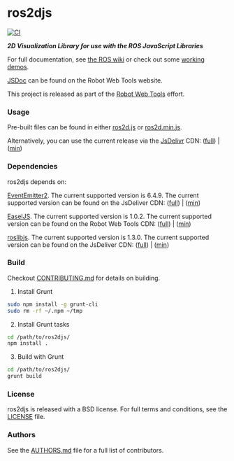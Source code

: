# ros2djs

[![CI](https://github.com/RobotWebTools/ros2djs/actions/workflows/main.yml/badge.svg)](https://github.com/RobotWebTools/ros2djs/actions/workflows/main.yml)

***2D Visualization Library for use with the ROS JavaScript Libraries***

For full documentation, see [the ROS wiki](http://ros.org/wiki/ros2djs) or check out some [working demos](https://robotwebtools.github.io/).

[JSDoc](https://robotwebtools.github.io/ros2djs) can be found on the Robot Web Tools website.

This project is released as part of the [Robot Web Tools](https://robotwebtools.github.io/) effort.

### Usage

Pre-built files can be found in either [ros2d.js](build/ros2d.js) or [ros2d.min.js](build/ros2d.min.js).

Alternatively, you can use the current release via the [JsDelivr](https://www.jsdelivr.com/) CDN: ([full](https://cdn.jsdelivr.net/npm/ros2d@0/build/ros2d.js)) | ([min](https://cdn.jsdelivr.net/npm/ros2d@0/build/ros2d.min.js))

### Dependencies

ros2djs depends on:

[EventEmitter2](https://github.com/EventEmitter2/EventEmitter2). The current supported version is 6.4.9. The current supported version can be found on the JsDeliver CDN: ([full](https://cdn.jsdelivr.net/npm/eventemitter2@6/lib/eventemitter2.js)) | ([min](https://cdn.jsdelivr.net/npm/eventemitter2@6/lib/eventemitter2.min.js))

[EaselJS](https://github.com/CreateJS/EaselJS). The current supported version is 1.0.2. The current supported version can be found on the Robot Web Tools CDN: ([full](https://cdn.jsdelivr.net/npm/easeljs@1/lib/easeljs.js)) | ([min](https://cdn.jsdelivr.net/npm/easeljs@1/lib/easeljs.min.js))

[roslibjs](https://github.com/RobotWebTools/roslibjs). The current supported version is 1.3.0. The current supported version can be found on the JsDeliver CDN: ([full](https://cdn.jsdelivr.net/npm/roslib@1/build/roslib.js)) | ([min](https://cdn.jsdelivr.net/npm/roslib@1/build/roslib.min.js))

### Build

Checkout [CONTRIBUTING.md](CONTRIBUTING.md) for details on building.

1. Install Grunt
```bash
sudo npm install -g grunt-cli
sudo rm -rf ~/.npm ~/tmp
```

2. Install Grunt tasks
```bash
cd /path/to/ros2djs/
npm install .
```

3. Build with Grunt
```bash
cd /path/to/ros2djs/
grunt build
```

### License

ros2djs is released with a BSD license. For full terms and conditions, see the [LICENSE](LICENSE) file.

### Authors

See the [AUTHORS.md](AUTHORS.md) file for a full list of contributors.
